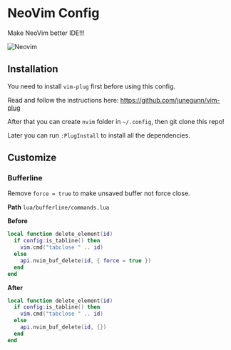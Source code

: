 # NeoVim Config

Make NeoVim better IDE!!!

![Neovim](https://i.postimg.cc/jd6tKQ0z/Screen-Shot-2022-09-09-at-16-07-29.png)

## Installation

You need to install `vim-plug` first before using this config.

Read and follow the instructions here: https://github.com/junegunn/vim-plug

After that you can create `nvim` folder in `~/.config`, then git clone this repo!

Later you can run `:PlugInstall` to install all the dependencies.

## Customize

### Bufferline

Remove `force = true` to make unsaved buffer not force close.

**Path** `lua/bufferline/commands.lua`

**Before**
```lua
local function delete_element(id)
  if config:is_tabline() then
    vim.cmd("tabclose " .. id)
  else
    api.nvim_buf_delete(id, { force = true })
  end
end
```

**After**
```lua
local function delete_element(id)
  if config:is_tabline() then
    vim.cmd("tabclose " .. id)
  else
    api.nvim_buf_delete(id, {})
  end
end
```
